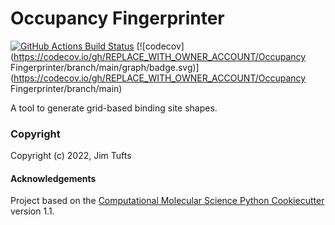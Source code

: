 Occupancy Fingerprinter
==============================
[//]: # (Badges)
[![GitHub Actions Build Status](https://github.com/REPLACE_WITH_OWNER_ACCOUNT/occupancy_fingerprinter/workflows/CI/badge.svg)](https://github.com/REPLACE_WITH_OWNER_ACCOUNT/occupancy_fingerprinter/actions?query=workflow%3ACI)
[![codecov](https://codecov.io/gh/REPLACE_WITH_OWNER_ACCOUNT/Occupancy Fingerprinter/branch/main/graph/badge.svg)](https://codecov.io/gh/REPLACE_WITH_OWNER_ACCOUNT/Occupancy Fingerprinter/branch/main)


A tool to generate grid-based binding site shapes.

### Copyright

Copyright (c) 2022, Jim Tufts


#### Acknowledgements
 
Project based on the 
[Computational Molecular Science Python Cookiecutter](https://github.com/molssi/cookiecutter-cms) version 1.1.
